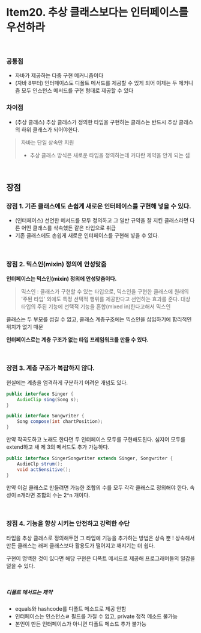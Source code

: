 # Item20. 추상 클래스보다는 인터페이스를 우선하라

<br>

### 공통점

- 자바가 제공하는 다중 구현 메커니즘이다
- (자바 8부터) 인터페이스도 디폴트 메서드를 제공할 수 있게 되어 이제는 두 메커니즘 모두 인스턴스 메서드를 구현 형태로 제공할 수 있다


### 차이점

- (추상 클래스) 추상 클래스가 정의한 타입을 구현하는 클래스는 반드시 추상 클래스의 하위 클래스가 되어야한다.

> 자바는 단일 상속만 지원
> - 추상 클래스 방식은 새로운 타입을 정의하는데 커다란 제약을 안게 되는 셈

<br>

## 장점

### 장점 1. 기존 클래스에도 손쉽게 새로운 인터페이스를 구현해 넣을 수 있다.

- (인터페이스) 선언한 메서드를 모두 정의하고 그 일반 규약을 잘 지킨 클래스라면 다른 어떤 클래스를 삭속했든 같은 타입으로 취급
- 기존 클래스에도 손쉽게 새로운 인터페이스를 구현해 넣을 수 있다.

<br>

### 장점 2. 믹스인(mixin) 정의에 안성맞춤

**인터페이스는 믹스인(mixin) 정의에 안성맞춤이다.**

> 믹스인 : 클래스가 구현할 수 있는 타입으로, 믹스인을 구현한 클래스에 원래의 '주된 타입' 외에도 특정 선택적 행위를 제공한다고 선언하는 효과를 준다. 
> 대상 타입의 주된 기능에 선택적 기능을 혼합(mixed in)한다고해서 믹스인


클래스는 두 부모를 섬길 수 없고, 클래스 계층구조에는 믹스인을 삽입하기에 합리적인 위치가 없기 때문

**인터페이스로는 계층 구조가 없는 타입 프레임워크를 만들 수 있다.**

<br>

### 장점 3. 계층 구조가 복잡하지 않다.

현실에는 계층을 엄격하게 구분하기 어려운 개념도 있다.

```java
public interface Singer {
    AudioClip sing(Song s);
}

public interface Songwriter {
    Song compose(int chartPosition);
}
```

만약 작곡도하고 노래도 한다면 두 인터페이스 모두를 구현해도된다. 심지어 모두를 extend하고 새 제 3의 메서드도 추가 가능하다.

```java
public interface SingerSongwriter extends Singer, Songwriter {
    AudioClp strum();
    void actSensitive();
}
```

만약 이걸 클래스로 만들려면 가능한 조합의 수를 모두 각각 클래스로 정의해야 한다. 속성이 n개라면 조합의 수는 2^n 개이다.

<br>

### 장점 4. 기능을 향상 시키는 안전하고 강력한 수단


타입을 추상 클래스로 정의해두면 그 타입에 기능을 추가하는 방법은 상속 뿐 !
상속해서 만든 클래스는 래퍼 클래스보다 활용도가 떨어지고 깨지기는 더 쉽다.

구현이 명백한 것이 있다면 해당 구현은 디폭트 메서드로 제공해 프로그래머들의 일감을 덜을 수 있다.

<br>

##### 디폴트 메서드는 제약

- equals와 hashcode를 디폴트 메소드로 제공 안함
- 인터페이스는 인스턴스ㄹ 필드를 가질 수 없고, private 정적 메소드 불가능
- 본인이 만든 인터페이스가 아니면 디폴트 메소드 추가 불가능


